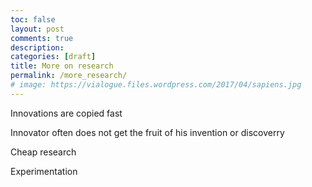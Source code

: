 ```yaml
---
toc: false
layout: post
comments: true
description:
categories: [draft]
title: More on research
permalink: /more_research/
# image: https://vialogue.files.wordpress.com/2017/04/sapiens.jpg
---
```

Innovations are copied fast



Innovator often does not get the fruit of his invention or discoverry



Cheap research



Experimentation 

